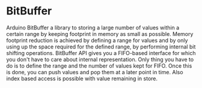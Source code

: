 # BitBuffer
Arduino BitBuffer a library to storing a large number of values within a certain range by keeping footprint in memory as small as possible.
Memory footprint reduction is achieved by defining a range for values and by only using up the space required for the defined range,
by performing internal bit shifting operations. BitBuffer API gives you a FIFO-based interface for which you don't have to care about
internal representation. Only thing you have to do is to define the range and the number of values kept for FIFO. Once this is done,
you can push values and pop them at a later point in time. Also index based access is possible with value remaining in store.
